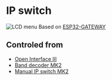 # IP switch
![LCD menu](https://www.remoteqth.com/img/wiki-ip-switch-esp32gateway-02.jpg)
Based on [ESP32-GATEWAY](https://remoteqth.com/wiki/index.php?page=IP+Switch+with+ESP32-GATEWAY)

## Controled from
- [Open Interface III](https://github.com/ok1hra/k3ng_cw_keyer)
- [Band decoder MK2](https://github.com/ok1hra/band_decoder_2)
- [Manual IP switch MK2](https://github.com/ok1hra/Manual_IP_switch_MK2)
